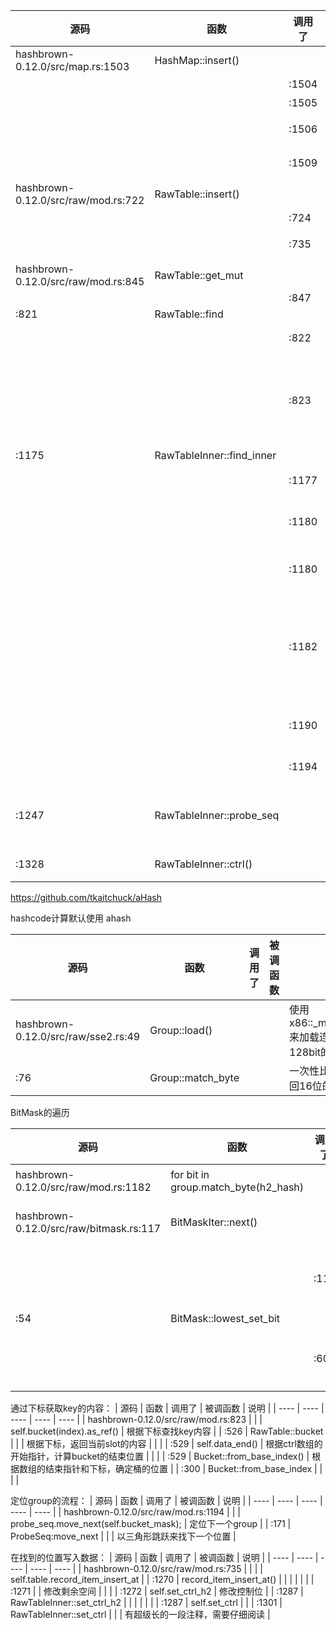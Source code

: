| 源码 | 函数 | 调用了 | 被调函数 | 说明 |
| ---- | ---- | ---- | ---- | ---- |
| hashbrown-0.12.0/src/map.rs:1503 | HashMap::insert() |  |  |  |
|  |  | :1504 | make_insert_hash | 计算hash函数 |
|  |  | :1505 | self.table.get_mut | 查找是否存在 |
|  |  | :1506 | mem::replace(item, v) | 存在的时候替换 |
|  |  | :1509 | self.table.insert() | 不存在的时候插入 |
| hashbrown-0.12.0/src/raw/mod.rs:722 | RawTable::insert() |  |  |  |
|  |  | :724 | self.table.find_insert_slot(hash) | 找到插入位置 |
| | | :735 | self.table.record_item_insert_at() | 在找到的位置写入数据 |
| hashbrown-0.12.0/src/raw/mod.rs:845 | RawTable::get_mut |  |  | 查找key的过程 |
|  |  | :847 | RawTable::find() |  |
| :821 | RawTable::find |  |  |  |
|  |  | :822 | self.table.find_inner | RawTableInner对象的find |
| | | :823 | eq(self.bucket(index).as_ref()) | 用闭包的方式传入一个比较函数<br />可以通过下标获取KEY的内容 |
| :1175 | RawTableInner::find_inner |  |  |  |
|  |  | :1177 | self.probe_seq(hash) | 计算桶内的下标 |
|  |  | :1180 | self.ctrl() | 根据下标，取对应ctrl byte的指针 |
|  |  | :1180 | Group::load() | 从这个字节开始，载入一个Group |
| | | :1182 | group.match_byte() | 匹配hashcode的高7位<br />返回16bit的掩码<br />同时返回迭代器，不断返回非0位的下标 |
| | | :1190 | group.match_empty().any_bit_set() | 整个Group为空，就不再查找 |
| | | :1194 | probe_seq.move_next(self.bucket_mask); | 定位下一个group，继续找 |
| :1247 | RawTableInner::probe_seq |  |  | 返回一个迭代器<br />返回ProbeSeq对象 |
| :1328 | RawTableInner::ctrl() |  |  | 根据下标，取ctrl byte的指针 |





https://github.com/tkaitchuck/aHash

hashcode计算默认使用  ahash


| 源码 | 函数 | 调用了 | 被调函数 | 说明 |
| ---- | ---- | ---- | ---- | ---- |
| hashbrown-0.12.0/src/raw/sse2.rs:49 | Group::load() |  |  | 使用x86::_mm_loadu_si128来加载连续的16字节到128bit的寄存器 |
| :76 | Group::match_byte |  |  | 一次性比较16字节，返回16位的掩码 |

BitMask的遍历

| 源码 | 函数 | 调用了 | 被调函数 | 说明 |
| ---- | ---- | ---- | ---- | ---- |
| hashbrown-0.12.0/src/raw/mod.rs:1182 | for bit in group.match_byte(h2_hash) |  |  | 调用迭代器 |
| hashbrown-0.12.0/src/raw/bitmask.rs:117 | BitMaskIter::next() |  |  | 返回非0的位的下标 |
|  |  | :118 | self.0.lowest_set_bit()?; | Returns the first set bit in the `BitMask` |
| :54 | BitMask::lowest_set_bit |  |  |  |
|  |  | :60 | self.lowest_set_bit_nonzero() | 条件编译，有两个实现函数 |



通过下标获取key的内容：
| 源码 | 函数 | 调用了 | 被调函数 | 说明 |
| ---- | ---- | ---- | ---- | ---- |
| hashbrown-0.12.0/src/raw/mod.rs:823 |  |  | self.bucket(index).as_ref() | 根据下标查找key内容 |
| :526 | RawTable::bucket |  |  | 根据下标，返回当前slot的内容 |
|  |  | :529 | self.data_end() | 根据ctrl数组的开始指针，计算bucket的结束位置 |
|  |  | :529 | Bucket::from_base_index() | 根据数组的结束指针和下标，确定桶的位置 |
| :300 | Bucket::from_base_index |  |  |  |



定位group的流程：
| 源码 | 函数 | 调用了 | 被调函数 | 说明 |
| ---- | ---- | ---- | ---- | ---- |
| hashbrown-0.12.0/src/raw/mod.rs:1194 |  |  | probe_seq.move_next(self.bucket_mask); | 定位下一个group |
| :171 | ProbeSeq:move_next |  |  | 以三角形跳跃来找下一个位置 |



在找到的位置写入数据：
| 源码 | 函数 | 调用了 | 被调函数 | 说明 |
| ---- | ---- | ---- | ---- | ---- |
| hashbrown-0.12.0/src/raw/mod.rs:735 |  |  |  | self.table.record_item_insert_at |
| :1270 | record_item_insert_at() |  |  |  |
|  |  | :1271 |  | 修改剩余空间 |
|  |  | :1272 | self.set_ctrl_h2 | 修改控制位 |
| :1287 | RawTableInner::set_ctrl_h2 |  |  |  |
|  |  | :1287 | self.set_ctrl |  |
| :1301 | RawTableInner::set_ctrl |  |  | 有超级长的一段注释，需要仔细阅读 |


